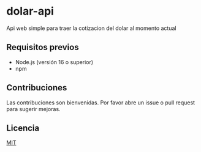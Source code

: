# dolar-api
Api web simple para traer la cotizacion del dolar al momento actual

## Requisitos previos

- Node.js (versión 16 o superior)
- npm

## Contribuciones

Las contribuciones son bienvenidas. Por favor abre un issue o pull request para sugerir mejoras.

## Licencia

[MIT](https://choosealicense.com/licenses/mit/)